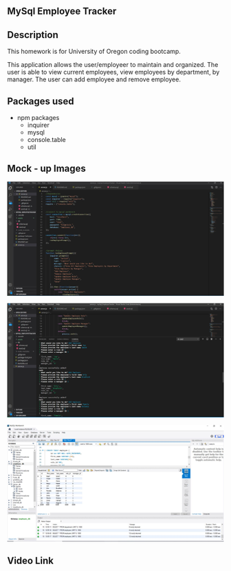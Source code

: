 ## MySql Employee Tracker

## Description
This homework is for University of Oregon coding bootcamp. 

This application allows the user/employeer to maintain and organized. The user is able to view current employees, view employees by department, by manager. The user can add employee and remove employee.

## Packages used
* npm packages
    * inquirer
    * mysql
    * console.table
    * util

## Mock - up Images
![Application Start](assets/start.JPG)


![Add Employee in Terminal](assets/addEmployee.JPG)

![Workbench](assets/workbench.JPG)



## Video Link


